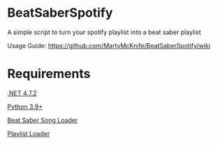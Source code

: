 # BeatSaberSpotify
 A simple script to turn your spotify playlist into a beat saber playlist
 
 Usage Guide: https://github.com/MartyMcKnife/BeatSaberSpotify/wiki
 
 # Requirements
[.NET 4.7.2](https://dotnet.microsoft.com/download/dotnet-framework/net472)

[Python 3.9+](https://www.python.org/downloads/)

[Beat Saber Song Loader](https://github.com/xyonico/BeatSaberSongLoader/releases)

[Playlist Loader](https://github.com/rithik-b/PlaylistLoaderPlugin/tree/master/PlaylistLoaderPlugin)

